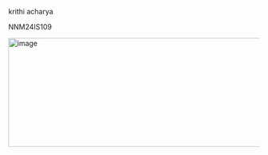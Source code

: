 krithi acharya



NNM24IS109



<img width="760" height="219" alt="image" src="https://github.com/user-attachments/assets/d1451d9f-ccbb-4f09-b489-2dc5b0a3bd9f" />
